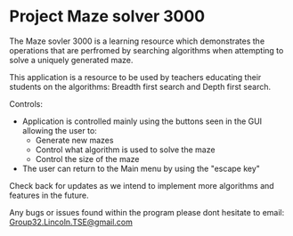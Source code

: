 # Project Maze solver 3000

The Maze sovler 3000 is a learning resource which demonstrates the operations that are perfromed by searching algorithms when attempting to solve a uniquely generated maze.

This application is a resource to be used by teachers educating their students on the algorithms: Breadth first search and Depth first search.


Controls:
 - Application is controlled mainly using the buttons seen in the GUI allowing the user to:
    * Generate new mazes
    * Control what algorithm is used to solve the maze
    * Control the size of the maze
 - The user can return to the Main menu by using the "escape key" 

Check back for updates as we intend to implement more algorithms and features in the future.

Any bugs or issues found within the program please dont hesitate to email: Group32.Lincoln.TSE@gmail.com
